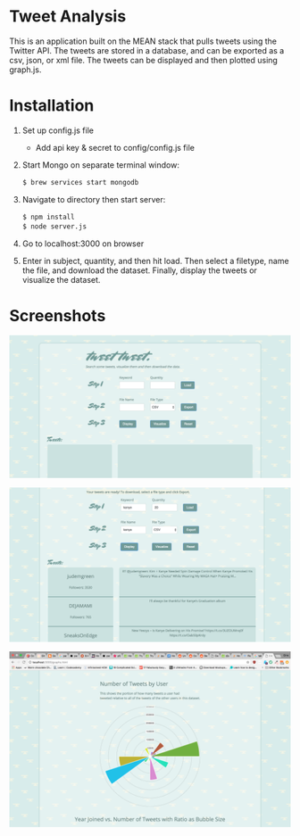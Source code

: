# Tweet Analysis

This is an application built on the MEAN stack that pulls tweets using the Twitter API. The tweets are stored in a database, and can be exported as a csv, json, or xml file. The tweets can be displayed and then plotted using graph.js.

# Installation

1. Set up config.js file
    - Add api key & secret to config/config.js file

2. Start Mongo on separate terminal window:
    ```sh
    $ brew services start mongodb
    ```

3. Navigate to directory then start server:
    ```sh
    $ npm install
    $ node server.js
    ```
4. Go to localhost:3000 on browser

5. Enter in subject, quantity, and then hit load.
    Then select a filetype, name the file, and download the dataset.
    Finally, display the tweets or visualize the dataset.

# Screenshots

![Screenshot of Page](https://github.com/mleegina/tweet-analysis/blob/master/public/img/screenshots/landing.png)

![Screenshot of Page](https://github.com/mleegina/tweet-analysis/blob/master/public/img/screenshots/display.png)

![Screenshot of Page](https://github.com/mleegina/tweet-analysis/blob/master/public/img/screenshots/graph.png)
